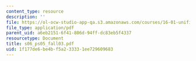 ```yaml
---
content_type: resource
description: ''
file: https://ol-ocw-studio-app-qa.s3.amazonaws.com/courses/16-01-unified-engineering-i-ii-iii-iv-fall-2005-spring-2006/1f177de6be4bf5a233331ee729609683_s06_ps05_fall03.pdf
file_type: application/pdf
parent_uid: a6eb2151-6f41-806d-94ff-dc83eb5f4337
resourcetype: Document
title: s06_ps05_fall03.pdf
uid: 1f177de6-be4b-f5a2-3333-1ee729609683
---
```

